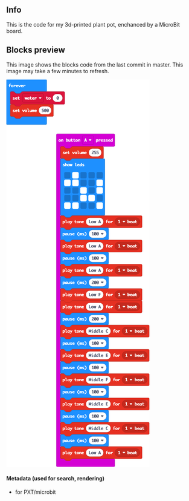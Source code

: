 ## Info

This is the code for my 3d-printed plant pot, enchanced by a MicroBit board.

## Blocks preview

This image shows the blocks code from the last commit in master.
This image may take a few minutes to refresh.

![A rendered view of the blocks](https://github.com/matchiiii/microbitschool/raw/master/.github/makecode/blocks.png)

#### Metadata (used for search, rendering)

* for PXT/microbit
<script src="https://makecode.com/gh-pages-embed.js"></script><script>makeCodeRender("{{ site.makecode.home_url }}", "{{ site.github.owner_name }}/{{ site.github.repository_name }}");</script>

